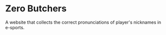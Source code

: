 # Zero Butchers
A website that collects the correct pronunciations of player's nicknames in e-sports.
